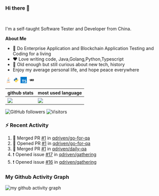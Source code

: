 ### Hi there 👋

<!-- <p align="center">
    <a href="https://github.com/qdriven">
    <img width="80%" src="./assets/me-notion-png.png">
</p> -->

<br />

I'm a self-taught Software Tester and Developer from China. 

**About Me**

- 💼 Do Enterprise Application and Blockchain Application Testing and Coding for a living
- ❤️ Love writing code, Java,Golang,Python,Typescript 
- 💬 Old enough but still curious about new tech, history
- Enjoy my average personal life, and hope peace everywhere

<code><img height="20" src="https://raw.githubusercontent.com/github/explore/5b3600551e122a3277c2c5368af2ad5725ffa9a1/topics/java/java.png"></code>
<code><img height="20" src="https://raw.githubusercontent.com/github/explore/80688e429a7d4ef2fca1e82350fe8e3517d3494d/topics/python/python.png"></code>
<code><img height="20" src="https://raw.githubusercontent.com/github/explore/80688e429a7d4ef2fca1e82350fe8e3517d3494d/topics/typescript/typescript.png"></code>
<code><img height="20" src="https://raw.githubusercontent.com/github/explore/80688e429a7d4ef2fca1e82350fe8e3517d3494d/topics/go/go.png"></code>

<!--
**qdriven/qdriven** is a ✨ _special_ ✨ repository because its `README.md` (this file) appears on your GitHub profile.
!-->
|github stats|most used language |
|--------------------|--------------------------------------------|
|<a href="https://github-readme-stats.vercel.app/api?username=qdriven&show_icons=true&hide_border=true&show_icons=true&count_private=true&theme=buefy&include_all_commits=true"><img align="center" src="https://github-readme-stats.vercel.app/api?username=qdriven&show_icons=true&hide_border=true&show_icons=true&count_private=true&theme=buefy&include_all_commits=true" /></a>| <a href="https://github-readme-stats.vercel.app/api/top-langs/?username=qdriven&layout=compact&theme=buefy&hide_border=true"><img align="center" src="https://github-readme-stats.vercel.app/api/top-langs/?username=qdriven&layout=compact&theme=buefy&hide_border=true" /></a>|


![GitHub followers](https://img.shields.io/github/followers/qdriven?label=Follow&style=social)
![Visitors](https://visitor-badge.glitch.me/badge?page_id=qdriven)

### :zap: Recent Activity

<!--START_SECTION:activity-->
1. 🎉 Merged PR [#1](https://github.com/qdriven/go-for-qa/pull/1) in [qdriven/go-for-qa](https://github.com/qdriven/go-for-qa)
2. 💪 Opened PR [#1](https://github.com/qdriven/go-for-qa/pull/1) in [qdriven/go-for-qa](https://github.com/qdriven/go-for-qa)
3. 🎉 Merged PR [#1](https://github.com/qdriven/daily-qa/pull/1) in [qdriven/daily-qa](https://github.com/qdriven/daily-qa)
4. ❗️ Opened issue [#17](https://github.com/qdriven/gathering/issues/17) in [qdriven/gathering](https://github.com/qdriven/gathering)
5. ❗️ Opened issue [#16](https://github.com/qdriven/gathering/issues/16) in [qdriven/gathering](https://github.com/qdriven/gathering)
<!--END_SECTION:activity-->

### My Github Activity Graph

![my github activity graph](https://activity-graph.herokuapp.com/graph?username=qdriven&bg_color=22272e&color=9BE8A8&line=9BE8A8&point=40C363&area=false&hide_border=true)

<!-- ### Overall Github Metrics

![Metrics](https://metrics.lecoq.io/qdriven) -->


<!-- ### Working In Process

- [low-code-study](https://github.com/qdriven/low-code-way)
- [python lessons for QA](https://github.com/qdriven/py-for-qa) -->

